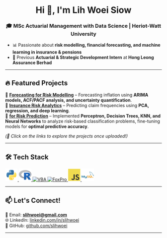 <h1 align="center">Hi 👋, I'm Lih Woei Siow</h1>
<h3 align="center">🎓 MSc Actuarial Management with Data Science | Heriot-Watt University</h3>

- 📊 Passionate about **risk modelling, financial forecasting, and machine learning in insurance & pensions**  
- 💼 Previous **Actuarial & Strategic Development Intern** at **Hong Leong Assurance Berhad**  

---

## 🔥 Featured Projects
🔹 **[Forecasting for Risk Modelling](https://github.com/slihwoei/Risk-Modelling)** – Forecasting inflation using **ARIMA models, ACF/PACF analysis, and uncertainty quantification**.  
🔹 **[Insurance Risk Analytics](https://github.com/slihwoei/Insurance-Risk-Analytics)** – Predicting claim frequencies using **PCA, regression, and deep learning**.  
🔹 **[for Risk Prediction](https://github.com/slihwoei/Risk-Prediction)** – Implemented **Perceptron, Decision Trees, KNN, and Neural Networks** to analyze risk-based classification problems, fine-tuning models for **optimal predictive accuracy**.

*(🚀 Click on the links to explore the projects once uploaded!)*  

---

## 🛠 **Tech Stack**
<p align="left">
  <!-- Python -->
  <a href="https://www.python.org" target="_blank" rel="noreferrer">
    <img src="https://raw.githubusercontent.com/devicons/devicon/master/icons/python/python-original.svg" alt="Python" width="40" height="40" title="Python - Data Science & Actuarial Modelling"/>
  </a> 
  <!-- R -->
  <a href="https://www.r-project.org/" target="_blank" rel="noreferrer">
    <img src="https://raw.githubusercontent.com/devicons/devicon/master/icons/r/r-original.svg" alt="R" width="40" height="40" title="R - Statistical Computing & Data Visualization"/>
  </a>
  <!-- VBA -->
  <a href="https://docs.microsoft.com/en-us/office/vba/api/overview/" target="_blank" rel="noreferrer">
    <img src="https://img.shields.io/badge/-VBA-217346?style=flat-square&logo=microsoft-excel&logoColor=white" alt="VBA" title="VBA - Excel Automation & Financial Modelling"/>
  </a>
  <!-- FoxPro -->
  <a href="https://en.wikipedia.org/wiki/FoxPro" target="_blank" rel="noreferrer">
    <img src="https://img.shields.io/badge/-FoxPro-FF6600?style=flat-square&logo=database&logoColor=white" alt="FoxPro" title="FoxPro - Actuarial Data Processing"/>
  </a>
  <!-- JavaScript -->
  <a href="https://developer.mozilla.org/en-US/docs/Web/JavaScript" target="_blank" rel="noreferrer">
    <img src="https://raw.githubusercontent.com/devicons/devicon/master/icons/javascript/javascript-original.svg" alt="JavaScript" width="40" height="40" title="JavaScript - Web Development & Automation"/>
  </a>
  <!-- SQL -->
  <a href="https://www.mysql.com/" target="_blank" rel="noreferrer">
    <img src="https://raw.githubusercontent.com/devicons/devicon/master/icons/mysql/mysql-original-wordmark.svg" alt="SQL" width="40" height="40" title="SQL - Database Management & Querying"/>
  </a>
</p>

---

## 📫 **Let's Connect!**
📧 Email: **slihwoei@gmail.com**  
🌐 LinkedIn: [linkedin.com/in/slihwoei](https://linkedin.com/in/slihwoei)  
🚀 GitHub: [github.com/slihwoei](https://github.com/slihwoei)  

---
